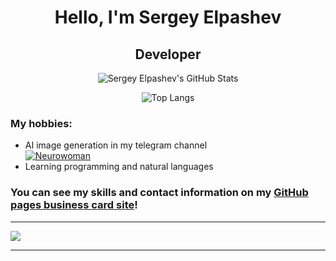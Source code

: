 <div align="center">

# Hello, I'm Sergey Elpashev
## Developer

![Sergey Elpashev's GitHub Stats](https://github-readme-stats.vercel.app/api?username=mrsedan&show_icons=true&theme=transparent)

![Top Langs](https://github-readme-stats.vercel.app/api/top-langs/?username=mrsedan&hide=kotlin&layout=compact&theme=transparent)
</div>

### My hobbies:
- AI image generation in my telegram channel <br> [![Neurowoman](https://img.shields.io/badge/Telegram-2CA5E0?style=plastic&logo=telegram&logoColor=white)](https://t.me/neur0w0men)
- Learning programming and natural languages

### You can see my skills and contact information on my [GitHub pages business card site](https://mrsedan.github.io)!

---
[![](https://komarev.com/ghpvc/?username=mrsedan&style=for-the-badge)](https://mrsedan.github.io)

---



